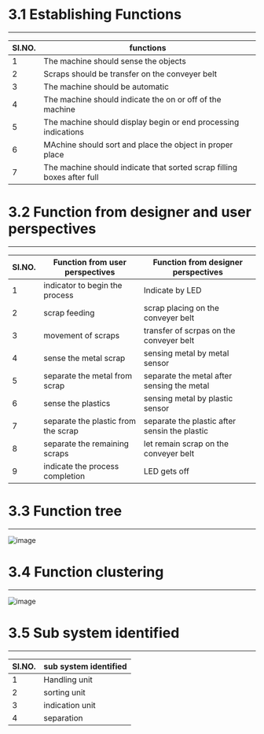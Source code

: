 # 3.1 Establishing Functions
*** 
|**SI.NO.**|**functions**|
|----------|--------------|
|1|The machine should sense the objects|
|2|Scraps should be transfer on the conveyer belt|
|3|The machine should be automatic |
|4|The machine should indicate the on or off of the machine|
|5|The machine should display begin or end processing indications|
|6|MAchine should sort and place the object in proper place|
|7|The machine should indicate that sorted scrap filling boxes after full| 

# 3.2 Function from  designer and user perspectives
***
|**SI.NO.**|**Function from user perspectives**|**Function from  designer perspectives**|
|----------|-----------------------------------|-----------------------------------------|
|1|indicator to begin the process|Indicate by LED|
|2|scrap feeding|scrap placing on the conveyer belt|
|3|movement of scraps|transfer of scrpas on the conveyer belt|
|4|sense the metal scrap|sensing metal by metal sensor|
|5|separate the metal from scrap|separate the metal after sensing the metal|
|6|sense the plastics |sensing metal by plastic sensor|
|7|separate the plastic from the scrap|separate the plastic after sensin the plastic|
|8|separate the remaining scraps|let remain scrap on the conveyer belt|
|9|indicate the process completion|LED gets off|

# 3.3 Function tree
***
![image](https://github.com/CEER-C/C12/assets/131231105/e226c7d6-eafb-4b6c-b9f4-29f77cd7915a)

# 3.4 Function clustering
***
![image](https://github.com/CEER-C/C12/assets/131231105/4542ca0b-bb9b-4f19-9ba0-82cd73d9cf29)

# 3.5 Sub system identified

***
|**SI.NO.**|sub system identified |
|----------|--------------------------|
|1|Handling unit|
|2|sorting unit|
|3|indication unit|
|4|separation|

